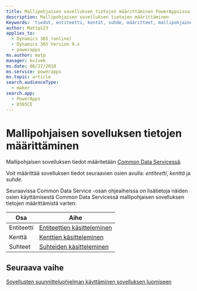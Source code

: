 ```yaml
---
title: Mallipohjaisen sovelluksen tietojen määrittäminen PowerAppsissa | MicrosoftDocs
description: Mallipohjaisen sovelluksen tietojen määrittäminen
Keywords: 'tiedot, entiteetti, kentät, suhde, määritteet, mallipohjainen sovellus'
author: Mattp123
applies_to:
  - Dynamics 365 (online)
  - Dynamics 365 Version 9.x
  - powerapps
ms.author: matp
manager: kvivek
ms.date: 06/27/2018
ms.service: powerapps
ms.topic: article
search.audienceType:
  - maker
search.app:
  - PowerApps
  - D365CE
---
```

# <a name="define-data-for-your-model-driven-app"></a>Mallipohjaisen sovelluksen tietojen määrittäminen

Mallipohjaisen sovelluksen tiedot määritetään [Common Data Servicessä](../common-data-service/data-platform-intro.md). 

Voit määrittää sovelluksen tiedot seuraavien osien avulla: *entiteetti*, *kenttä* ja *suhde*.

Seuraavissa Common Data Service -osan ohjeaiheissa on lisätietoja näiden osien käyttämisestä Common Data Servicessä mallipohjaisen sovelluksen tietojen määrittämistä varten:

|Osa |Aihe|
|-----|----|
|Entiteetti| [Entiteettien käsitteleminen](../common-data-service/entity-overview.md)|
|Kenttä| [Kenttien käsitteleminen](../common-data-service/fields-overview.md)|
|Suhteet| [Suhteiden käsitteleminen](../common-data-service/relationships-overview.md)|

## <a name="next-step"></a>Seuraava vaihe

[Sovellusten suunnitteluohjelman käyttäminen sovelluksen luomiseen](design-custom-business-apps-using-app-designer.md)
